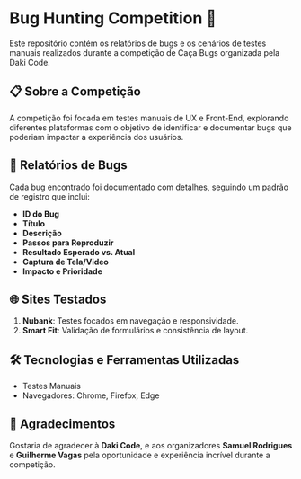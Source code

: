 # Bug Hunting Competition 🐞

Este repositório contém os relatórios de bugs e os cenários de testes manuais realizados durante a competição de Caça Bugs organizada pela Daki Code.

## 📋 Sobre a Competição

A competição foi focada em testes manuais de UX e Front-End, explorando diferentes plataformas com o objetivo de identificar e documentar bugs que poderiam impactar a experiência dos usuários.

## 📝 Relatórios de Bugs

Cada bug encontrado foi documentado com detalhes, seguindo um padrão de registro que inclui:
- **ID do Bug** 
- **Título**
- **Descrição**
- **Passos para Reproduzir**
- **Resultado Esperado vs. Atual**
- **Captura de Tela/Video**
- **Impacto e Prioridade**

## 🌐 Sites Testados

1. **Nubank**: Testes focados em navegação e responsividade.
2. **Smart Fit**: Validação de formulários e consistência de layout.

## 🛠 Tecnologias e Ferramentas Utilizadas

- Testes Manuais
- Navegadores: Chrome, Firefox, Edge

## 🤝 Agradecimentos

Gostaria de agradecer à **Daki Code**, e aos organizadores **Samuel Rodrigues** e **Guilherme Vagas** pela oportunidade e experiência incrível durante a competição.

